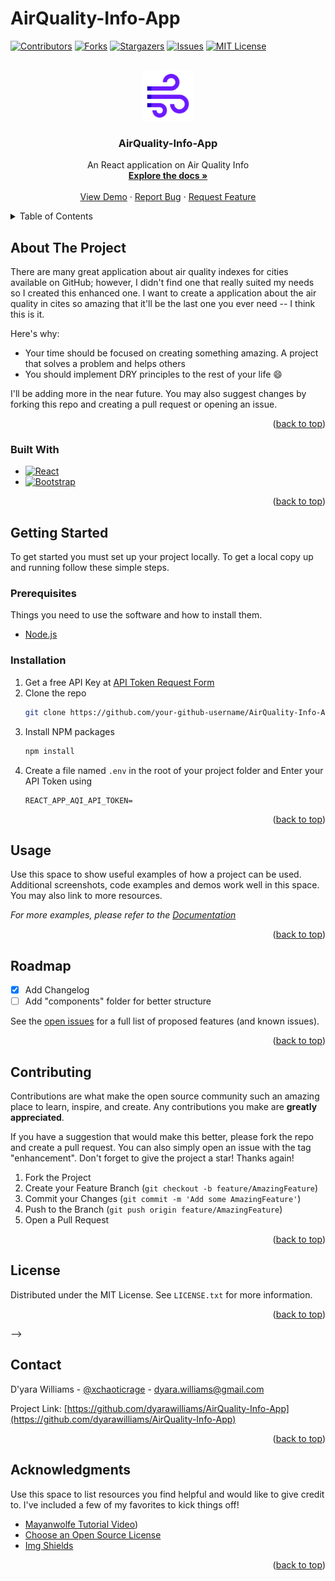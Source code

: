 # AirQuality-Info-App

<a name="readme-top"></a>

[![Contributors][contributors-shield]][contributors-url]
[![Forks][forks-shield]][forks-url]
[![Stargazers][stars-shield]][stars-url]
[![Issues][issues-shield]][issues-url]
[![MIT License][license-shield]][license-url]


<!-- PROJECT LOGO -->
<br />
<div align="center">
  <a href="https://github.com/othneildrew/Best-README-Template">
    <img src="air-quality/public/icons8-air-96.png" alt="Logo" width="80" height="80">
  </a>

  <h3 align="center">AirQuality-Info-App</h3>

  <p align="center">
    An React application on Air Quality Info 
    <br />
    <a href="https://github.com/dyarawilliams/AirQuality-Info-App"><strong>Explore the docs »</strong></a>
    <br />
    <br />
    <a href="https://air-quality-info-app.vercel.app" />View Demo</a>
    ·
    <a href="https://github.com/dyarawilliams/AirQuality-Info-App/issues">Report Bug</a>
    ·
    <a href="https://github.com/dyarawilliams/AirQuality-Info-App/issues">Request Feature</a>
  </p>
</div>



<!-- TABLE OF CONTENTS -->
<details>
  <summary>Table of Contents</summary>
  <ol>
    <li>
      <a href="#about-the-project">About The Project</a>
      <ul>
        <li><a href="#built-with">Built With</a></li>
      </ul>
    </li>
    <li>
      <a href="#getting-started">Getting Started</a>
      <ul>
        <li><a href="#prerequisites">Prerequisites</a></li>
        <li><a href="#installation">Installation</a></li>
      </ul>
    </li>
    <li><a href="#usage">Usage</a></li>
    <li><a href="#roadmap">Roadmap</a></li>
    <li><a href="#contributing">Contributing</a></li>
    <li><a href="#license">License</a></li>
    <li><a href="#contact">Contact</a></li>
    <li><a href="#acknowledgments">Acknowledgments</a></li>
  </ol>
</details>



<!-- ABOUT THE PROJECT -->
## About The Project

<!-- [![Product Name Screen Shot][product-screenshot]](https://example.com) -->

There are many great application about air quality indexes for cities available on GitHub; however, I didn't find one that really suited my needs so I created this enhanced one. I want to create a application about the air quality in cites so amazing that it'll be the last one you ever need -- I think this is it.

Here's why:
* Your time should be focused on creating something amazing. A project that solves a problem and helps others
* You should implement DRY principles to the rest of your life :smile:

I'll be adding more in the near future. You may also suggest changes by forking this repo and creating a pull request or opening an issue. 

<p align="right">(<a href="#readme-top">back to top</a>)</p>

### Built With

* [![React][React.js]][React-url]
* [![Bootstrap][Bootstrap.com]][Bootstrap-url]

<p align="right">(<a href="#readme-top">back to top</a>)</p>

<!-- GETTING STARTED -->
## Getting Started

To get started you must set up your project locally.
To get a local copy up and running follow these simple steps.

### Prerequisites

Things you need to use the software and how to install them.

* [Node.js](https://nodejs.org/en/download)

### Installation

1. Get a free API Key at [API Token Request Form](https://aqicn.org/data-platform/token/)
2. Clone the repo
   ```sh
   git clone https://github.com/your-github-username/AirQuality-Info-App.git
   ```
3. Install NPM packages
   ```sh
   npm install
   ```
4. Create a file named `.env` in the root of your project folder and Enter your API Token using
   ```env
   REACT_APP_AQI_API_TOKEN=
   ```

<p align="right">(<a href="#readme-top">back to top</a>)</p>

<!-- USAGE EXAMPLES -->
## Usage

Use this space to show useful examples of how a project can be used. Additional screenshots, code examples and demos work well in this space. You may also link to more resources.

_For more examples, please refer to the [Documentation](https://example.com)_

<p align="right">(<a href="#readme-top">back to top</a>)</p>



<!-- ROADMAP -->
## Roadmap

- [x] Add Changelog
- [ ] Add "components" folder for better structure

See the [open issues](https://github.com/dyarawilliams/AirQuality-Info-App/issues) for a full list of proposed features (and known issues).

<p align="right">(<a href="#readme-top">back to top</a>)</p>



<!-- CONTRIBUTING -->
## Contributing

Contributions are what make the open source community such an amazing place to learn, inspire, and create. Any contributions you make are **greatly appreciated**.

If you have a suggestion that would make this better, please fork the repo and create a pull request. You can also simply open an issue with the tag "enhancement".
Don't forget to give the project a star! Thanks again!

1. Fork the Project
2. Create your Feature Branch (`git checkout -b feature/AmazingFeature`)
3. Commit your Changes (`git commit -m 'Add some AmazingFeature'`)
4. Push to the Branch (`git push origin feature/AmazingFeature`)
5. Open a Pull Request

<p align="right">(<a href="#readme-top">back to top</a>)</p>


<!-- 
<!-- LICENSE -->
## License

Distributed under the MIT License. See `LICENSE.txt` for more information.

<p align="right">(<a href="#readme-top">back to top</a>)</p> -->



<!-- CONTACT -->
## Contact

 D'yara Williams - [@xchaoticrage](https://twitter.com/xchaoticrage) - dyara.williams@gmail.com

Project Link: [https://github.com/dyarawilliams/AirQuality-Info-App](https://github.com/dyarawilliams/AirQuality-Info-App)

<p align="right">(<a href="#readme-top">back to top</a>)</p>



<!-- ACKNOWLEDGMENTS -->
## Acknowledgments

Use this space to list resources you find helpful and would like to give credit to. I've included a few of my favorites to kick things off!

* [Mayanwolfe Tutorial Video](https://youtu.be/fMCIKVoJ1tc?si=Sd4klyPLjkFpLe_u))
* [Choose an Open Source License](https://choosealicense.com)
* [Img Shields](https://shields.io)


<p align="right">(<a href="#readme-top">back to top</a>)</p>


<!-- MARKDOWN LINKS & IMAGES -->
<!-- https://www.markdownguide.org/basic-syntax/#reference-style-links -->
[contributors-shield]: https://img.shields.io/github/contributors/dyarawilliams/AirQuality-Info-App.svg?style=for-the-badge
[contributors-url]: https://github.com/dyarawilliams/AirQuality-Info-App/graphs/contributors
[forks-shield]: https://img.shields.io/github/forks/dyarawilliams/AirQuality-Info-App.svg?style=for-the-badge
[forks-url]: https://github.com/dyarawilliams/AirQuality-Info-App/network/members
[stars-shield]: https://img.shields.io/github/stars/dyarawilliams/AirQuality-Info-App.svg?style=for-the-badge
[stars-url]: https://github.com/dyarawilliams/AirQuality-Info-App/stargazers
[issues-shield]: https://img.shields.io/github/issues/dyarawilliams/AirQuality-Info-App.svg?style=for-the-badge
[issues-url]: https://github.com/dyarawilliams/AirQuality-Info-App/issues

[license-shield]: https://img.shields.io/github/license/dyarawilliams/AirQuality-Info-App.svg?style=for-the-badge
[license-url]: https://github.com/dyarawilliams/AirQuality-Info-App/blob/master/LICENSE.txt

[product-screenshot]: images/screenshot.png

[React.js]: https://img.shields.io/badge/React-20232A?style=for-the-badge&logo=react&logoColor=61DAFB
[React-url]: https://react.dev/

[Bootstrap.com]: https://img.shields.io/badge/Bootstrap-563D7C?style=for-the-badge&logo=bootstrap&logoColor=white
[Bootstrap-url]: https://getbootstrap.com
